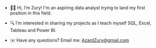 * 👋🏾 Hi, I’m Zury! I'm an aspiring data analyst trying to land my first position in this field.

* 🔍 I’m interested in sharing my projects as I teach myself SQL, Excel, Tableau and Power BI.

* ✉️ Have any questions? Email me: AzardZury@gmail.com
